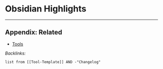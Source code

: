 # Obsidian Highlights

---

## Appendix: Related

* [Tools](../../../Tools.md)

*Backlinks:*

````dataview
list from [[Tool-Template]] AND -"Changelog"
````
